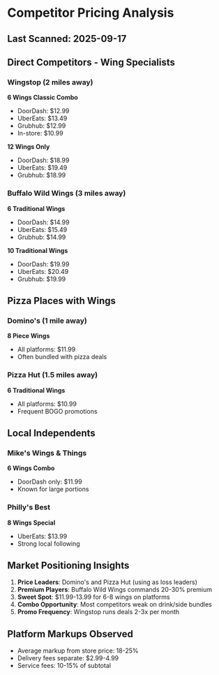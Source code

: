# Competitor Pricing Analysis

## Last Scanned: 2025-09-17

## Direct Competitors - Wing Specialists

### Wingstop (2 miles away)
**6 Wings Classic Combo**
- DoorDash: $12.99
- UberEats: $13.49  
- Grubhub: $12.99
- In-store: $10.99

**12 Wings Only**
- DoorDash: $18.99
- UberEats: $19.49
- Grubhub: $18.99

### Buffalo Wild Wings (3 miles away)
**6 Traditional Wings**
- DoorDash: $14.99
- UberEats: $15.49
- Grubhub: $14.99

**10 Traditional Wings**  
- DoorDash: $19.99
- UberEats: $20.49
- Grubhub: $19.99

## Pizza Places with Wings

### Domino's (1 mile away)
**8 Piece Wings**
- All platforms: $11.99
- Often bundled with pizza deals

### Pizza Hut (1.5 miles away)
**6 Traditional Wings**
- All platforms: $10.99
- Frequent BOGO promotions

## Local Independents

### Mike's Wings & Things
**6 Wings Combo**
- DoorDash only: $11.99
- Known for large portions

### Philly's Best
**8 Wings Special**
- UberEats: $13.99
- Strong local following

## Market Positioning Insights
1. **Price Leaders**: Domino's and Pizza Hut (using as loss leaders)
2. **Premium Players**: Buffalo Wild Wings commands 20-30% premium
3. **Sweet Spot**: $11.99-13.99 for 6-8 wings on platforms
4. **Combo Opportunity**: Most competitors weak on drink/side bundles
5. **Promo Frequency**: Wingstop runs deals 2-3x per month

## Platform Markups Observed
- Average markup from store price: 18-25%
- Delivery fees separate: $2.99-4.99
- Service fees: 10-15% of subtotal